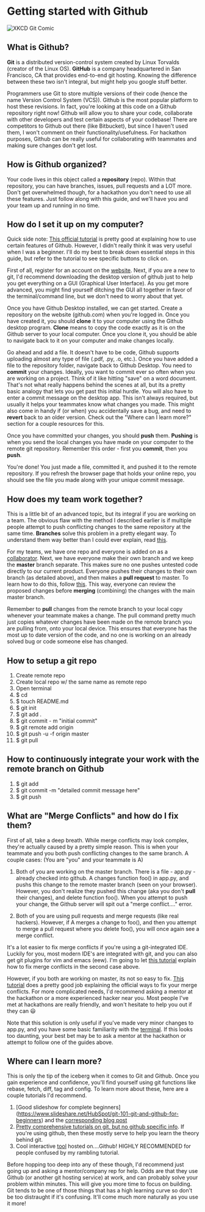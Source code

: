 # Getting started with Github

![XKCD Git Comic](https://imgs.xkcd.com/comics/git.png "source: xkcd.com")

## What is Github?
**Git** is a distributed version-control system created by Linux Torvalds (creator of the Linux OS). **GitHub** is a company headquartered in San Francisco, CA that provides end-to-end git hosting. Knowing the difference between these two isn't integral, but might help you google stuff better. 

Programmers use Git to store multiple versions of their code (hence the name Version Control System (VCS)). Github is the most popular platform to host these revisions. In fact, you're looking at this code on a Github repository right now! Github will allow you to share your code, collaborate with other developers and test certain aspects of your codebase! There are competitors to Github out there (like Bitbucket), but since I haven't used them, I won't comment on their functionality/usefulness. For hackathon purposes, Github can be really useful for collaborating with teammates and making sure changes don't get lost.

## How is Github organized?
Your code lives in this object called a **repository** (repo). Within that repository, you can have branches, issues, pull requests and a LOT more. Don't get overwhelmed though, for a hackathon you don't need to use all these features. Just follow along with this guide, and we'll have you and your team up and running in no time. 

## How do I set it up on my computer?
Quick side note: [This official tutorial](https://help.github.com/en/github/getting-started-with-github/set-up-git) is pretty good at explaining how to use certain features of Github. However, I didn't really think it was very useful when I was a beginner. I'll do my best to break down essential steps in this guide, but refer to the tutorial to see specific buttons to click on. 

First of all, register for an account on the [website](github.com). Next, if you are a new to git, I'd recommend downloading the desktop version of github just to help you get everything on a GUI (Graphical User Interface). As you get more advanced, you might find yourself ditching the GUI all together in favor of the terminal/command line, but we don't need to worry about that yet. 

Once you have Github Desktop installed, we can get started. Create a repository on the website (github.com) when you're logged in. Once you have created it, you should **clone** it to your computer using the Github desktop program. **Clone** means to copy the code exactly as it is on the Github server to your local computer. Once you clone it, you should be able to navigate back to it on your computer and make changes locally. 

Go ahead and add a file. It doesn't have to be code, Github supports uploading almost any type of file (.pdf, .py, .o, etc.). Once you have added a file to the repository folder, navigate back to Github Desktop. You need to **commit** your changes. Ideally, you want to commit ever so often when you are working on a project. Think of it like hitting "save" on a word document. That's not what really happens behind the scenes at all, but its a pretty basic analogy that lets you get past this initial hurdle. You will also have to enter a commit message on the desktop app. This isn't always required, but usually it helps your teammates know what changes you made. This might also come in handy if (or when) you accidentally save a bug, and need to **revert** back to an older version. Check out the "Where can I learn more?" section for a couple resources for this.

Once you have committed your changes, you should **push** them. **Pushing** is when you send the local changes you have made on your computer to the remote git repository. Remember this order - first you **commit**, then you **push**.

You're done! You just made a file, committed it, and pushed it to the remote repository. If you refresh the browser page that holds your online repo, you should see the file you made along with your unique commit message. 

## How does my team work together?
This is a little bit of an advanced topic, but its integral if you are working on a team. The obvious flaw with the method I described earlier is if multiple people attempt to push conflicting changes to the same repository at the same time. **Branches** solve this problem in a pretty elegant way. To understand them way better than I could ever explain, read [this](https://codesource.io/understanding-branching-in-git/). 

For my teams, we have one repo and everyone is added on as a [collaborator](https://help.github.com/en/github/setting-up-and-managing-your-github-user-account/inviting-collaborators-to-a-personal-repository). Next, we have everyone make their own branch and we keep the **master** branch separate. This makes sure no one pushes untested code directly to our current product. Everyone pushes their changes to their own branch (as detailed above), and then makes a **pull request** to master. To learn how to do this, follow [this](https://help.github.com/en/github/collaborating-with-issues-and-pull-requests/creating-a-pull-request). This way, everyone can review the proposed changes before **merging** (combining) the changes with the main master branch. 

Remember to **pull** changes from the remote branch to your local copy whenever your teammate makes a change. The pull command pretty much just copies whatever changes have been made on the remote branch you are pulling from, onto your local device. This ensures that everyone has the most up to date version of the code, and no one is working on an already solved bug or code someone else has changed. 

## How to setup a git repo
1. Create remote repo
2. Create local repo w/ the same name as remote repo
3. Open terminal
4. $ cd <PATH TO LOCAL REPO>
5. $ touch README.md
6. $ git init
7. $ git add .
8. $ git commit - m "initial commit"
9. $ git remote add origin <REMOTE REPO>
10. $ git push -u -f origin master
11. $ git pull

## How to continuously integrate your work with the remote branch on Github
1. $ git add <file name>
2. $ git commit -m "detailed commit message here"
3. $ git push


## What are "Merge Conflicts" and how do I fix them?
First of all, take a deep breath. While merge conflicts may look complex, they're actually caused by a pretty simple reason. This is when your teammate and you both push conflicting changes to the same branch. A couple cases:
(You are "you" and your teammate is A)

1. Both of you are working on the master branch. There is a file - app.py - already checked into github. A changes function foo() in app.py, and pushs this change to the remote master branch (seen on your browser). However, you don't realize they pushed this change (aka you don't **pull** their changes), and delete function foo(). When you attempt to push your change, the Github server will spit out a "merge conflict...." error.

2. Both of you are using pull requests and merge requests (like real hackers). However, if A merges a change to foo(), and then you attempt to merge a pull request where you delete foo(), you will once again see a merge conflict. 

It's a lot easier to fix merge conflicts if you're using a git-integrated IDE. Luckily for you, most modern IDE's are integrated with git, and you can also get git plugins for vim and emacs (eew). I'm going to let [this tutorial](https://help.github.com/en/github/collaborating-with-issues-and-pull-requests/resolving-a-merge-conflict-on-github) explain how to fix merge conflicts in the second case above. 

However, if you both are working on master, its not so easy to fix. [This tutorial](https://rollout.io/blog/resolve-github-merge-conflicts/) does a pretty good job explaining the official ways to fix your merge conflicts. For more complicated needs, I'd recommend asking a mentor at the hackathon or a more experienced hacker near you. Most people I've met at hackathons are really friendly, and won't hesitate to help you out if they can :smiley:

Note that this solution is only useful if you've made very minor changes to app.py, and you have some basic familiarity with the [terminal](https://github.com/kdesai2018/ultimate-hackathon-starting-guide/blob/master/getting-started-terminal/README.md). If this looks too daunting, your best bet may be to ask a mentor at the hackathon or attempt to follow one of the guides above. 


## Where can I learn more?
This is only the tip of the iceberg when it comes to Git and Github. Once you gain experience and confidence, you'll find yourself using git functions like rebase, fetch, diff, tag and config. To learn more about these, here are a couple tutorials I'd recommend. 

1. [Good slideshow for complete beginners] (https://www.slideshare.net/HubSpot/git-101-git-and-github-for-beginners) and the [corresponding blog post](https://product.hubspot.com/blog/git-and-github-tutorial-for-beginners)
2. [Pretty comprehensive tutorials on git, but no github specific info](https://www.atlassian.com/git/tutorials). If you're using github, then these mostly serve to help you learn the theory behind git. 
3. Cool interactive [tool](https://learngitbranching.js.org) hosted on....Github! HIGHLY RECOMMENDED for people confused by my rambling tutorial. 

Before hopping too deep into any of these though, I'd recommend just going up and asking a mentor/company rep for help. Odds are that they use Github (or another git hosting service) at work, and can probably solve your problem within minutes. This will give you more time to focus on building. Git tends to be one of those things that has a high learning curve so don't be too distraught if it's confusing. It'll come much more naturally as you use it more!
